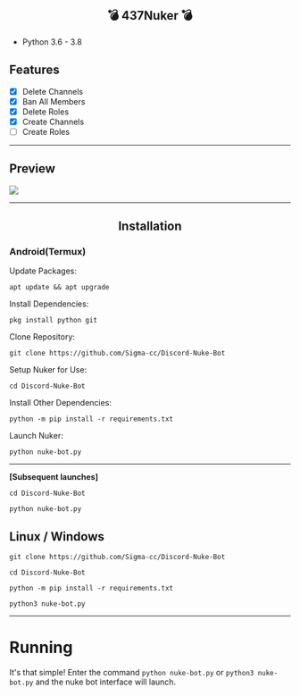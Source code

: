 <h2 align="center">💣 437Nuker 💣</h2>

* Python 3.6 - 3.8
## Features
 - [x] Delete Channels
 - [x] Ban All Members
 - [x] Delete Roles
 - [x] Create Channels
 - [ ] Create Roles

***
## Preview
![](https://media.discordapp.net/attachments/744606263811506176/798978368510885928/unknown.png?width=452&height=567)
***
<h2 align="center">Installation</h2>

### Android(Termux)
Update Packages:
```
apt update && apt upgrade
```
Install Dependencies:
```
pkg install python git
```
Clone Repository:
```
git clone https://github.com/Sigma-cc/Discord-Nuke-Bot
```
Setup Nuker for Use:
```
cd Discord-Nuke-Bot
```
Install Other Dependencies:
```
python -m pip install -r requirements.txt
```
Launch Nuker:
```
python nuke-bot.py
```
***
**[Subsequent launches]**
```console
cd Discord-Nuke-Bot

python nuke-bot.py
```
## Linux / Windows
```console
git clone https://github.com/Sigma-cc/Discord-Nuke-Bot

cd Discord-Nuke-Bot

python -m pip install -r requirements.txt

python3 nuke-bot.py
```

***
# Running
It's that simple! Enter the command `python nuke-bot.py` or `python3 nuke-bot.py` and the nuke bot interface will launch.

